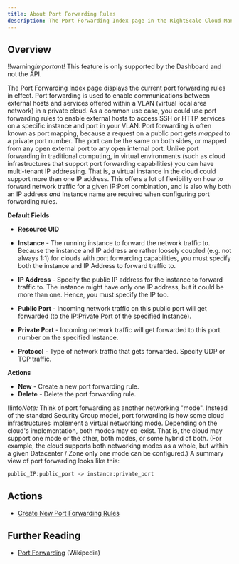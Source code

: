 ```yaml
---
title: About Port Forwarding Rules
description: The Port Forwarding Index page in the RightScale Cloud Management Dashboard displays the current port forwarding rules in effect. 
---
```


## Overview

!!warning*Important!* This feature is only supported by the Dashboard and not the API.

The Port Forwarding Index page displays the current port forwarding rules in effect. Port forwarding is used to enable communications between external hosts and services offered within a VLAN (virtual local area network) in a private cloud. As a common use case, you could use port forwarding rules to enable external hosts to access SSH or HTTP services on a specific instance and port in your VLAN. Port forwarding is often known as port mapping, because a request on a public port gets *mapped* to a private port number. The port can be the same on both sides, or mapped from any open external port to any open internal port. Unlike port forwarding in traditional computing, in virtual environments (such as cloud infrastructures that support port forwarding capabilities) you can have multi-tenant IP addressing. That is, a virtual instance in the cloud could support more than one IP address. This offers a lot of flexibility on how to forward network traffic for a given IP:Port combination, and is also why both an IP address *and* Instance name are required when configuring port forwarding rules.

**Default Fields**

* **Resource UID**

* **Instance** - The running instance to forward the network traffic to. Because the instance and IP address are rather loosely coupled (e.g. not always 1:1) for clouds with port forwarding capabilities, you must specify both the instance and IP Address to forward traffic to.
* **IP Address** - Specify the public IP address for the instance to forward traffic to. The instance might have only one IP address, but it could be more than one. Hence, you must specify the IP too.
* **Public Port** - Incoming network traffic on this public port will get forwarded (to the IP:Private Port of the specified Instance).
* **Private Port** - Incoming network traffic will get forwarded to this port number on the specified Instance.
* **Protocol** - Type of network traffic that gets forwarded. Specify UDP or TCP traffic.

**Actions**

* **New** - Create a new port forwarding rule.
* **Delete** - Delete the port forwarding rule.

!!info*Note:* Think of port forwarding as another networking "mode". Instead of the standard Security Group model, port forwarding is how some cloud infrastructures implement a virtual networking mode. Depending on the cloud's implementation, both modes may co-exist. That is, the cloud may support one mode or the other, both modes, or some hybrid of both. (For example, the cloud supports both networking modes as a whole, but within a given Datacenter / Zone only one mode can be configured.) A summary view of port forwarding looks like this:

`public_IP:public_port -> instance:private_port`

## Actions

* [Create New Port Forwarding Rules](/cm/dashboard/clouds/generic/port_forwarding_rules_actions.html)

## Further Reading

* [Port Forwarding](http://en.wikipedia.org/wiki/Port_forwarding) (Wikipedia)
